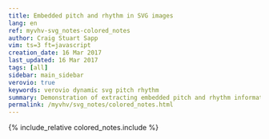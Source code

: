```yaml
---
title: Embedded pitch and rhythm in SVG images
lang: en
ref: myvhv-svg_notes-colored_notes
author: Craig Stuart Sapp
vim: ts=3 ft=javascript
creation_date: 16 Mar 2017
last_updated: 16 Mar 2017
tags: [all]
sidebar: main_sidebar
verovio: true
keywords: verovio dynamic svg pitch rhythm
summary: Demonstration of extracting embedded pitch and rhythm information from SVG images.
permalink: /myvhv/svg_notes/colored_notes.html
---
```


{% include_relative colored_notes.include %}




